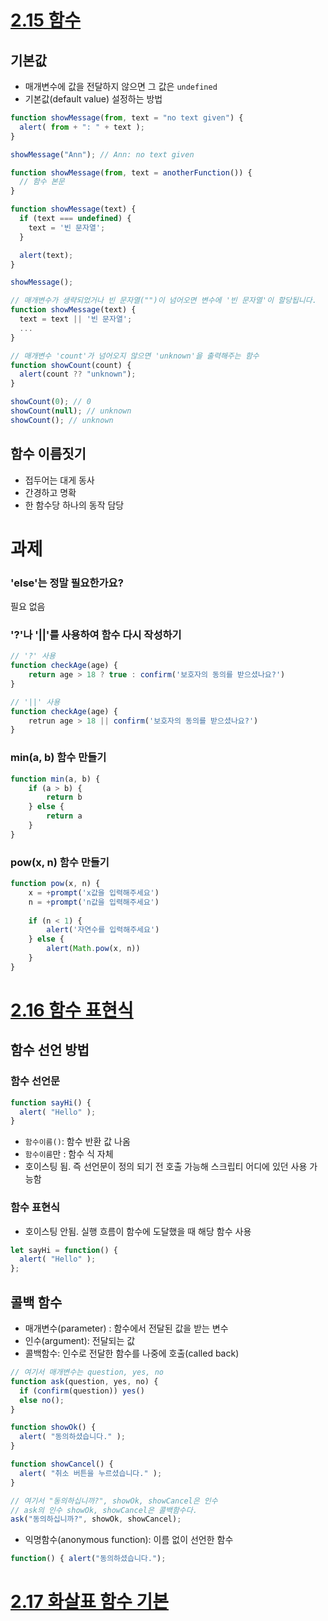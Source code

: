 # [2.15 함수](https://ko.javascript.info/function-basics)
## 기본값
* 매개변수에 값을 전달하지 않으면 그 값은 `undefined`
* 기본값(default value) 설정하는 방법
```javascript
function showMessage(from, text = "no text given") {
  alert( from + ": " + text );
}

showMessage("Ann"); // Ann: no text given
```
```javascript
function showMessage(from, text = anotherFunction()) {
  // 함수 본문
}
```
```javascript
function showMessage(text) {
  if (text === undefined) {
    text = '빈 문자열';
  }

  alert(text);
}

showMessage();
```
```javascript
// 매개변수가 생략되었거나 빈 문자열("")이 넘어오면 변수에 '빈 문자열'이 할당됩니다.
function showMessage(text) {
  text = text || '빈 문자열';
  ...
}
```
```javascript
// 매개변수 'count'가 넘어오지 않으면 'unknown'을 출력해주는 함수
function showCount(count) {
  alert(count ?? "unknown");
}

showCount(0); // 0
showCount(null); // unknown
showCount(); // unknown
```

## 함수 이름짓기
* 접두어는 대게 동사
* 간경하고 명확
* 한 함수당 하나의 동작 담당

# 과제
### 'else'는 정말 필요한가요?
필요 없음

### '?'나 '||'를 사용하여 함수 다시 작성하기
```javascript
// '?' 사용
function checkAge(age) {
    return age > 18 ? true : confirm('보호자의 동의를 받으셨나요?')
}
```
```javascript
// '||' 사용
function checkAge(age) {
    retrun age > 18 || confirm('보호자의 동의를 받으셨나요?')
}
```

### min(a, b) 함수 만들기
```javascript
function min(a, b) {
    if (a > b) {
        return b
    } else {
        return a
    }
}
```

### pow(x, n) 함수 만들기
```javascript
function pow(x, n) {
    x = +prompt('x값을 입력해주세요')
    n = +prompt('n값을 입력해주세요')
    
    if (n < 1) {
        alert('자연수를 입력해주세요')
    } else {
        alert(Math.pow(x, n))
    }
}
```

# [2.16 함수 표현식](https://ko.javascript.info/function-expressions)
## 함수 선언 방법
### 함수 선언문
```javascript
function sayHi() {
  alert( "Hello" );
}
```
* `함수이름()`: 함수 반환 값 나옴  
* `함수이름`만 : 함수 식 자체
* 호이스팅 됨. 즉 선언문이 정의 되기 전 호출 가능해 스크립티 어디에 있던 사용 가능함
### 함수 표현식
* 호이스팅 안됨. 실행 흐름이 함수에 도달했을 때 해당 함수 사용
```javascript
let sayHi = function() {
  alert( "Hello" );
};
```

## 콜백 함수
* 매개변수(parameter) : 함수에서 전달된 값을 받는 변수
* 인수(argument): 전달되는 값
* 콜백함수: 인수로 전달한 함수를 나중에 호출(called back)
```javascript
// 여기서 매개변수는 question, yes, no
function ask(question, yes, no) {
  if (confirm(question)) yes()
  else no();
}

function showOk() {
  alert( "동의하셨습니다." );
}

function showCancel() {
  alert( "취소 버튼을 누르셨습니다." );
}

// 여기서 "동의하십니까?", showOk, showCancel은 인수
// ask의 인수 showOk, showCancel은 콜백함수다.
ask("동의하십니까?", showOk, showCancel);
```
* 익명함수(anonymous function): 이름 없이 선언한 함수
```javascript
function() { alert("동의하셨습니다.");
```

# [2.17 화살표 함수 기본](https://ko.javascript.info/arrow-functions-basics)

